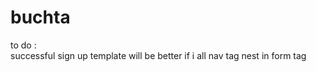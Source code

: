 # buchta

to do :
<br>
successful sign up template 
will be better if i all nav tag nest in form tag
